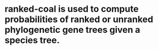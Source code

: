 # ranked-coal is used to compute probabilities of ranked or unranked phylogenetic gene trees given a species tree. 
